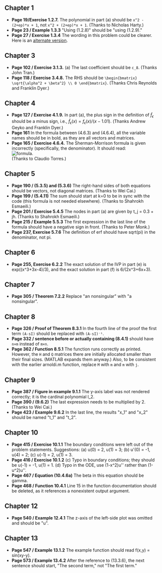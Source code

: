 ## Chapter 1
* **Page 19/Exercise 1.2.7.** The polynomial in part (a) should be `x^2 - (2+ep)*x + 1`, not `x^2 + (2+ep)*x + 1`. (Thanks to Nicholas Harty.)
* **Page 23 / Example 1.3.3** "Using (1.2.8)" should be "using (1.2.9)."
* **Page 27 / Exercise 1.3.4** The wording in this problem could be clearer. Here is an [alternate version](alt134.pdf).

## Chapter 3
* **Page 102 / Exercise 3.1.3.** (a) The last coefficient should be `c_8`. (Thanks John Tran.)
* **Page 118 / Exercise 3.4.8.** The RHS should be `\begin{bmatrix} \sqrt{\alpha^2 + \beta^2} \\ 0 \end{bmatrix}`. (Thanks Chris Reynolds and Franklin Dyer.)

## Chapter 4
* **Page 127 / Exercise 4.1.9.** In part (a), the plus sign in the definition of $\tilde{f}_\epsilon$ should be a minus sign, i.e., $\tilde{f}_\epsilon(x) = f_\epsilon(x)/(x-1.01)$. (Thanks Andrew Geyko and Franklin Dyer.)
* **Page 161** In the formula between (4.6.3) and (4.6.4), all the variable names should be in bold, as they are all vectors and matrices.
* **Page 165 / Exercise 4.6.4.** The Sherman-Morrison formula is given incorrectly (specifically, the denominator). It should read:  
![formula](Sherman-Morrison.svg).  
(Thanks to Claudio Torres.)

## Chapter 5
* **Page 190 / (5.3.5) and (5.3.6)** The right-hand sides of both equations should be vectors, not diagonal matrices. (Thanks to Wei Cai.) 
* **Page 199 / (5.4.11)** The sum should start at k=0 to be in sync with the code (this formula is not needed elsewhere). (Thanks to Shahrokh Esmaeili.)
* **Page 201 / Exercise 5.4.5** The nodes in part (a) are given by t_j = 0.3 + jh. (Thanks to Shahrokh Esmaeili.)
* **Page 215 / Example 5.5.3** The first expression in the last line of the formula should have a negative sign in front. (Thanks to Peter Monk.) 
* **Page 237, Exercise 5.7.6** The definition of erf should have sqrt(pi) in the denominator, not pi.

## Chapter 6
* **Page 255, Exercise 6.2.2** The exact solution of the IVP in part (e) is exp((x^3+3x-4)/3), and the exact solution in part (f) is 6/(2x^3+6x+3).

## Chapter 7
* **Page 305 / Theorem 7.2.2** Replace "an nonsingular" with "a nonsingular".

## Chapter 8
* **Page 326 / Proof of Theorem 8.3.1** In the fourth line of the proof the first term `(A-sI)` should be replaced with `(A-sI)⁻¹`.
* **Page 332 / sentence before or actually containing (8.4.1)** should have `n×m` instead of `m×n`.
* **Page 362 / Function 8.5.1** The function runs correctly as printed. However, the `H` and `Q` matrices there are initially allocated smaller than their final sizes. (MATLAB expands them anyway.) Also, to be consistent with the earlier arnoldi.m function, replace `M` with `m` and `m` with `j`. 

## Chapter 9
* **Page 387 / Figure in example 9.1.1** The y-axis label was not rendered correctly; it is the cardinal polynomial l_2.
* **Page 390 / (9.6.2)** The last expression needs to be multiplied by 2. (Thanks to Wei Cai.) 
* **Page 423 / Example 9.6.2** In the last line, the results "x_1" and "x_2" should be named "t_1" and "t_2". 

## Chapter 10
* **Page 415 / Exercise 10.1.1** The boundary conditions were left out of the problem statements. Suggestions: (a) u(0) = 2, u(1) = 3; (b) u'(0) = -1, u(4) = 2; (c) u(-1) = 2, u(1) = 3.
* **Page 416 / Exercise 10.1.2** (c) Typo in boundary conditions; they should be u(-1) = -1, u(1) = 1. (d) Typo in the ODE, use (1-x^2)u'' rather than (1-u^2)u''. 
* **Page 467 / Equation (10.4.6a)** The beta in this equation should be gamma. 
* **Page 468 / Function 10.4.1** Line 15 in the function documentation should be deleted, as it references a nonexistent output argument. 

## Chapter 12 
* **Page 540 / Example 12.4.1** The z-axis of the left-side plot was omitted and should be "u". 

## Chapter 13
* **Page 547 / Example 13.1.2** The example function should read f(x,y) = sin(xy-y).
* **Page 573 / Example 13.4.2** After the reference to (13.3.6), the next sentence should start, "The second term," not "The first term." 
